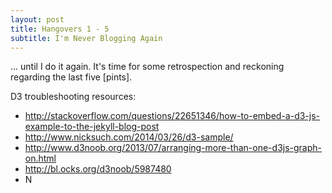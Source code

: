 ```yaml
---
layout: post
title: Hangovers 1 - 5
subtitle: I'm Never Blogging Again
---
```


... until I do it again. It's time for some retrospection and reckoning regarding the last five [pints]. 


D3 troubleshooting resources:
- http://stackoverflow.com/questions/22651346/how-to-embed-a-d3-js-example-to-the-jekyll-blog-post
- http://www.nicksuch.com/2014/03/26/d3-sample/
- http://www.d3noob.org/2013/07/arranging-more-than-one-d3js-graph-on.html
- http://bl.ocks.org/d3noob/5987480
- N
